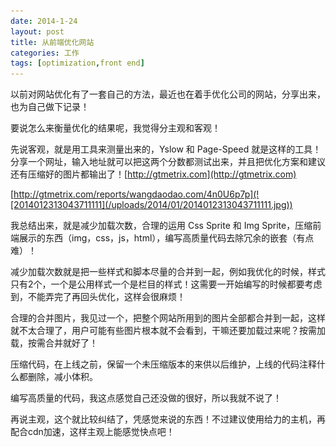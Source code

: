 ```yaml
---
date: 2014-1-24
layout: post
title: 从前端优化网站
categories: 工作
tags: [optimization,front end]
---
```


以前对网站优化有了一套自己的方法，最近也在着手优化公司的网站，分享出来，也为自己做下记录！

要说怎么来衡量优化的结果呢，我觉得分主观和客观！

先说客观，就是用工具来测量出来的，Yslow 和 Page-Speed 就是这样的工具！分享一个网址，输入地址就可以把这两个分数都测试出来，并且把优化方案和建议还有压缩好的图片都输出了！[http://gtmetrix.com](http://gtmetrix.com)<a href="http://gtmetrix.com"></a>

[http://gtmetrix.com/reports/wangdaodao.com/4n0U6p7p](![2014012313043711111](/uploads/2014/01/2014012313043711111.jpg))

我总结出来，就是减少加载次数，合理的运用 Css Sprite 和 Img Sprite，压缩前端展示的东西（img，css，js，html），编写高质量代码去除冗余的嵌套（有点难）！

减少加载次数就是把一些样式和脚本尽量的合并到一起，例如我优化的时候，样式只有2个，一个是公用样式一个是栏目的样式！这需要一开始编写的时候都要考虑到，不能弄完了再回头优化，这样会很麻烦！

合理的合并图片，我见过一个，把整个网站所用到的图片全部都合并到一起，这样就不太合理了，用户可能有些图片根本就不会看到，干嘛还要加载过来呢？按需加载，按需合并就好了！

压缩代码，在上线之前，保留一个未压缩版本的来供以后维护，上线的代码注释什么都删除，减小体积。

编写高质量的代码，我这点感觉自己还没做的很好，所以我就不说了！

再说主观，这个就比较纠结了，凭感觉来说的东西！不过建议使用给力的主机，再配合cdn加速，这样主观上能感觉快点吧！